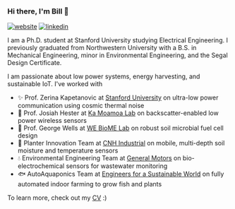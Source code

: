 ### Hi there, I'm Bill :frog:

[![website](https://img.shields.io/badge/website-black?logo=jekyll&logoColor=white&link=https://billyen33.com)](https://billyen33.com/)
[![linkedin](https://img.shields.io/badge/linkedin-black?logo=Linkedin&logoColor=white&link=https://www.linkedin.com/in/bill-yen/)](https://www.linkedin.com/in/bill-yen/)

I am a Ph.D. student at Stanford University studying Electrical Engineering. I previously graduated from Northwestern University with a B.S. in Mechanical Engineering, minor in Environmental Engineering, and the Segal Design Certificate.

I am passionate about low power systems, energy harvesting, and sustainable IoT. I've worked with

- :sparkles: Prof. Zerina Kapetanovic at [Stanford University](https://profiles.stanford.edu/zerina-kapetanovic) on ultra-low power communication using cosmic thermal noise
- :satellite: Prof. Josiah Hester at [Ka Moamoa Lab](https://kamoamoa.com/) on backscatter-enabled low power wireless sensors
- :battery: Prof. George Wells at [WE BioME Lab](https://www.wells.northwestern.edu/) on robust soil microbial fuel cell design
- :seedling: Planter Innovation Team at [CNH Industrial](https://www.cnhindustrial.com/) on mobile, multi-depth soil moisture and temperature sensors
- :droplet: Environmental Engineering Team at [General Motors](https://www.gm.com/) on bio-electrochemical sensors for wastewater monitoring
- :fish: AutoAquaponics Team at [Engineers for a Sustainable World](https://esw-nu.github.io/) on fully automated indoor farming to grow fish and plants

To learn more, check out my [CV](https://drive.google.com/file/d/1uSJgbMGbpUhw_u206OYmN24VeiNbUD6v/view) :)

<!--
**billyen33/billyen33** is a ✨ _special_ ✨ repository because its `README.md` (this file) appears on your GitHub profile.

Here are some ideas to get you started:

- 🔭 I’m currently working on ...
- 🌱 I’m currently learning ...
- 👯 I’m looking to collaborate on ...
- 🤔 I’m looking for help with ...
- 💬 Ask me about ...
- 📫 How to reach me: ...
- 😄 Pronouns: ...
- ⚡ Fun fact: ...
-->
